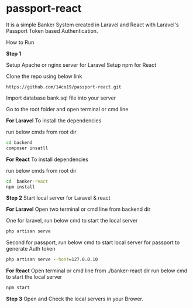 # passport-react

It is a simple Banker System created in Laravel and React with Laravel's Passport Token based Authentication.

How to Run

**Step 1**

Setup Apache or nginx server for Laravel
Setup npm for React

Clone the repo using below link
```link
https://github.com/14co19/passport-react.git
```

Import database bank.sql file into your server

Go to the root folder and open terminal or cmd line

**For Laravel**
To install the dependencies

run below cmds from root dir
```cmd
cd backend
composer insatll
```

**For React**
To install dependencies

run below cmds from root dir
```cmd
cd  banker-react
npm install
```



**Step 2**
Start local server for Laravel & react

**For Laravel**
Open two terminal or cmd line from backend dir

One for laravel, run below cmd to start the local server
```cmd
php artisan serve
```
Second for passport, run below cmd to start local server for passport to generate Auth token
```cmd
php artisan serve --host=127.0.0.10
```

**For React**
Open terminal or cmd line from ./banker-react dir
run below cmd to start the local server
```cmd
npm start
```



**Step 3**
Open and Check the local servers in your Brower.


